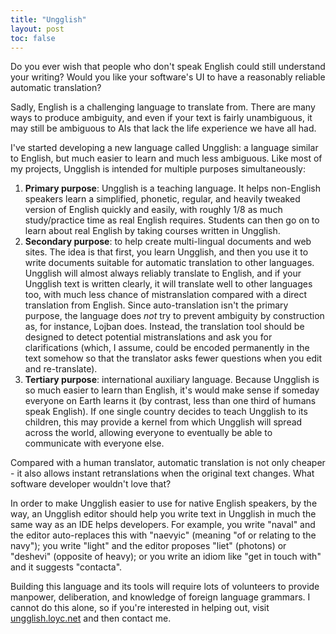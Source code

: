```yaml
---
title: "Ungglish"
layout: post
toc: false
---
```


Do you ever wish that people who don't speak English could still understand your writing? Would you like your software's UI to have a reasonably reliable automatic translation?

Sadly, English is a challenging language to translate from. There are many ways to produce ambiguity, and even if your text is fairly unambiguous, it may still be ambiguous to AIs that lack the life experience we have all had.

I've started developing a new language called Ungglish: a language similar to English, but much easier to learn and much less ambiguous. Like most of my projects, Ungglish is intended for multiple purposes simultaneously:

1. **Primary purpose**: Ungglish is a teaching language. It helps non-English speakers learn a simplified, phonetic, regular, and heavily tweaked version of English quickly and easily, with roughly 1/8 as much study/practice time as real English requires. Students can then go on to learn about real English by taking courses written in Ungglish.
2. **Secondary purpose**: to help create multi-lingual documents and web sites. The idea is that first, you learn Ungglish, and then you use it to write documents suitable for automatic translation to other languages. Ungglish will almost always reliably translate to English, and if your Ungglish text is written clearly, it will translate well to other languages too, with much less chance of mistranslation compared with a direct translation from English. Since auto-translation isn't the primary purpose, the language does _not_ try to prevent ambiguity by construction as, for instance, Lojban does. Instead, the translation tool should be designed to detect potential mistranslations and ask you for clarifications (which, I assume, could be encoded permanently in the text somehow so that the translator asks fewer questions when you edit and re-translate).
3. **Tertiary purpose**: international auxiliary language. Because Ungglish is so much easier to learn than English, it's would make sense if someday everyone on Earth learns it (by contrast, less than one third of humans speak English). If one single country decides to teach Ungglish to its children, this may provide a kernel from which Ungglish will spread across the world, allowing everyone to eventually be able to communicate with everyone else.

Compared with a human translator, automatic translation is not only cheaper - it also allows instant retranslations when the original text changes. What software developer wouldn't love that?

In order to make Ungglish easier to use for native English speakers, by the way, an Ungglish editor should help you write text in Ungglish in much the same way as an IDE helps developers. For example, you write "naval" and the editor auto-replaces this with "naevyic" (meaning "of or relating to the navy"); you write "light" and the editor proposes "liet" (photons) or "deshevi" (opposite of heavy); or you write an idiom like "get in touch with" and it suggests "contacta".

Building this language and its tools will require lots of volunteers to provide manpower, deliberation, and knowledge of foreign language grammars. I cannot do this alone, so if you're interested in helping out, visit [ungglish.loyc.net](http://ungglish.loyc.net/) and then contact me.
